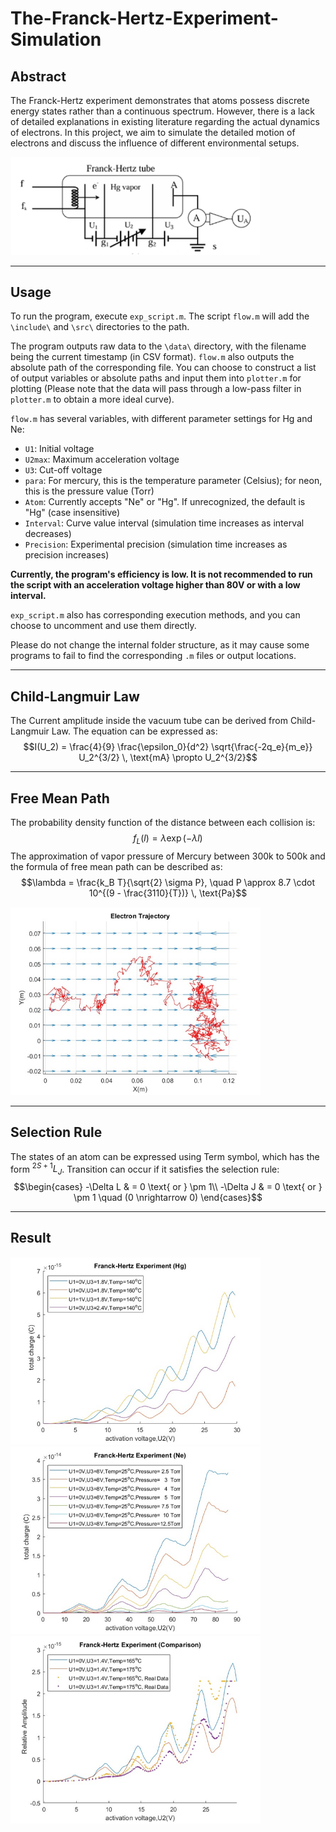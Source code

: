 # The-Franck-Hertz-Experiment-Simulation
Abstract
---

The Franck-Hertz experiment demonstrates that atoms possess discrete energy states rather than a continuous spectrum. However, there is a lack of detailed explanations in existing literature regarding the actual dynamics of electrons. In this project, we aim to simulate the detailed motion of electrons and discuss the influence of different environmental setups.




<div text-align= center><img src="./img/tube.png" alt="Diagram of the experimental setup" width="400"/>


---
Usage
---

To run the program, execute `exp_script.m`. The script `flow.m` will add the `\include\` and `\src\` directories to the path.

The program outputs raw data to the `\data\` directory, with the filename being the current timestamp (in CSV format). `flow.m` also outputs the absolute path of the corresponding file. You can choose to construct a list of output variables or absolute paths and input them into `plotter.m` for plotting (Please note that the data will pass through a low-pass filter in `plotter.m` to obtain a more ideal curve).

`flow.m` has several variables, with different parameter settings for Hg and Ne:

- `U1`: Initial voltage
- `U2max`: Maximum acceleration voltage
- `U3`: Cut-off voltage
- `para`: For mercury, this is the temperature parameter (Celsius); for neon, this is the pressure value (Torr)
- `Atom`: Currently accepts "Ne" or "Hg". If unrecognized, the default is "Hg" (case insensitive)
- `Interval`: Curve value interval (simulation time increases as interval decreases)
- `Precision`: Experimental precision (simulation time increases as precision increases)


**Currently, the program's efficiency is low. It is not recommended to run the script with an acceleration voltage higher than 80V or with a low interval.**

`exp_script.m` also has corresponding execution methods, and you can choose to uncomment and use them directly.

Please do not change the internal folder structure, as it may cause some programs to fail to find the corresponding `.m` files or output locations.

---
Child-Langmuir Law
---

The Current amplitude inside the vacuum tube can be derived from Child-Langmuir Law.  The equation can be expressed as:
$$I(U_2) = \frac{4}{9} \frac{\epsilon_0}{d^2} \sqrt{\frac{-2q_e}{m_e}} U_2^{3/2} \, \text{mA} \propto U_2^{3/2}$$

---
Free Mean Path
---
The probability density function of the distance between each collision is:
$$f_L(l) = \lambda \exp(-\lambda l)$$
The approximation of vapor pressure of Mercury between 300k to 500k and the formula of free mean path can be described as:
$$\lambda = \frac{k_B T}{\sqrt{2} \sigma P}, \quad P \approx 8.7 \cdot 10^{(9 - \frac{3110}{T})} \, \text{Pa}$$

<div text-align= center><img src="./img/electron_motion.png" alt="Electron Trajectory under the field line" width="400"/>

---
Selection Rule
---
The states of an atom can be expressed using Term symbol, which has the form 
$` ^{2S+1}L_J `$. Transition can occur if it satisfies the selection rule:
$$\begin{cases}
    -\Delta L & = 0 \text{ or } \pm 1\\
    -\Delta J & = 0 \text{ or } \pm 1 \quad (0 \nrightarrow 0)
\end{cases}$$

---
Result
---

<div text-align= center><img src="./img/hg.png" alt="Electron Trajectory under the field line" width="400"/>
<div text-align= center><img src="./img/ne.png" alt="Electron Trajectory under the field line" width="400"/>
<div text-align= center><img src="./img/comparison.png" alt="Electron Trajectory under the field line" width="400"/>